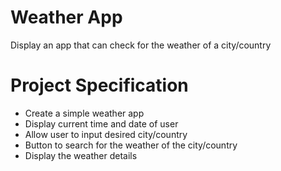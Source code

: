 # Weather App

Display an app that can check for the weather of a city/country

# Project Specification

* Create a simple weather app
* Display current time and date of user
* Allow user to input desired city/country
* Button to search for the weather of the city/country
* Display the weather details
